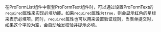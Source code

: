 在ProFormList组件中嵌套ProFormText组件时，可以通过设置ProFormText的`required`属性来实现必填功能。如果`required`属性为`true`，则会显示红色的星标来表示必填项。同时，`required`属性也可以用来设置验证规则，当表单提交时，如果这个字段为空，会自动触发校验并提示必填。
